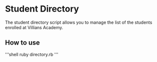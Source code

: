 # Student Directory #

The student directory script allows you to manage the list of the students enrolled at Villians Academy.

## How to use ##

'''shell
ruby directory.rb
'''